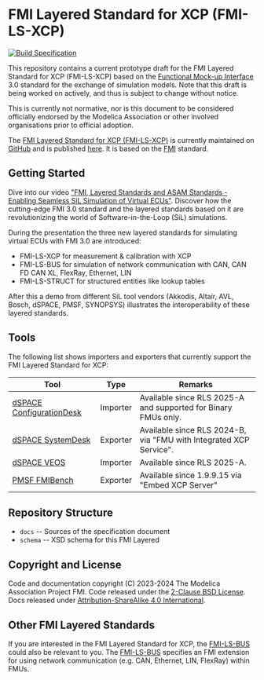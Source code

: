 # FMI Layered Standard for XCP (FMI-LS-XCP)

[![Build Specification](https://github.com/modelica/fmi-ls-xcp/actions/workflows/build-ls-xcp.yml/badge.svg)](https://github.com/modelica/fmi-ls-xcp/actions/workflows/build-ls-xcp.yml)

This repository contains a current prototype draft for the FMI Layered
Standard for XCP (FMI-LS-XCP) based on the
[Functional Mock-up Interface][FMI] 3.0 standard for the exchange of
simulation models. Note that this draft is being worked on actively,
and thus is subject to change without notice.

This is currently not normative, nor is this document to be considered
officially endorsed by the Modelica Association or other involved
organisations prior to official adoption.

The [FMI Layered Standard for XCP (FMI-LS-XCP)][spec] is currently maintained on
[GitHub][githubspec] and is published [here][spec]. It is based on
the [FMI][] standard.

## Getting Started

Dive into our video ["FMI, Layered Standards and ASAM Standards - Enabling Seamless SiL Simulation of Virtual ECUs"](https://www.youtube.com/watch?v=KzzKRa3jORs).
Discover how the cutting-edge FMI 3.0 standard and the layered standards based on it are revolutionizing the world of Software-in-the-Loop (SiL) simulations.

During the presentation the three new layered standards for simulating virtual ECUs with FMI 3.0 are introduced:

- FMI-LS-XCP for measurement & calibration with XCP
- FMI-LS-BUS for simulation of network communication with CAN, CAN FD CAN XL, FlexRay, Ethernet, LIN
- FMI-LS-STRUCT for structured entities like lookup tables

After this a demo from different SiL tool vendors (Akkodis, Altair, AVL, Bosch, dSPACE, PMSF, SYNOPSYS) illustrates the interoperability of these layered standards.

## Tools

The following list shows importers and exporters that currently support the FMI Layered Standard for XCP:

|Tool|Type|Remarks
|---|---|---|
[dSPACE ConfigurationDesk](https://www.dspace.com/de/gmb/home/products/sw/impsw/configurationdesk.cfm)|Importer|Available since RLS 2025-A and supported for Binary FMUs only.
[dSPACE SystemDesk](https://www.dspace.com/en/pub/home/products/sw/system_architecture_software/systemdesk.cfm)|Exporter|Available since RLS 2024-B, via "FMU with Integrated XCP Service".
[dSPACE VEOS](https://www.dspace.com/en/pub/home/products/sw/simulation_software/veos.cfm)|Importer|Available since RLS 2025-A.
[PMSF FMIBench](https://pmsf.eu/products/fmibench/)|Exporter|Available since 1.9.9.15 via "Embed XCP Server"

## Repository Structure

- `docs` -- Sources of the specification document
- `schema` -- XSD schema for this FMI Layered

## Copyright and License

Code and documentation copyright (C) 2023-2024 The Modelica Association Project FMI.
Code released under the [2-Clause BSD License].
Docs released under [Attribution-ShareAlike 4.0 International].

## Other FMI Layered Standards

If you are interested in the FMI Layered Standard for XCP, the [FMI-LS-BUS] could also be relevant to you.
The [FMI-LS-BUS] specifies an FMI extension for using network communication (e.g. CAN, Ethernet, LIN, FlexRay) within FMUs.

[FMI]: https://fmi-standard.org/
[FMI-LS-BUS]: https://github.com/modelica/fmi-ls-bus
[githubspec]: docs/index.adoc
[spec]: https://modelica.github.io/fmi-ls-xcp/main/
[2-Clause BSD License]: https://opensource.org/licenses/BSD-2-Clause
[Attribution-ShareAlike 4.0 International]: https://creativecommons.org/licenses/by-sa/4.0/
